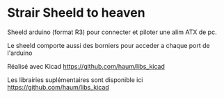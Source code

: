 # Strair Sheeld to heaven 

Sheeld arduino (format R3) pour connecter et piloter une alim ATX de pc.

Le sheeld comporte aussi des borniers pour acceder a chaque port de l'arduino

Réalisé avec Kicad https://github.com/haum/libs_kicad

Les librairies suplémentaires sont disponible ici  https://github.com/haum/libs_kicad

